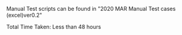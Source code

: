 Manual Test scripts can be found in "2020 MAR Manual Test cases (excel)ver0.2"

Total Time Taken: Less than 48 hours